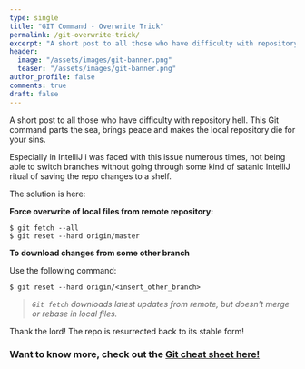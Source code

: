 ```yaml
---
type: single
title: "GIT Command - Overwrite Trick"
permalink: /git-overwrite-trick/
excerpt: "A short post to all those who have difficulty with repository hell. This Git command parts the sea and brings peace back to your life"
header:
  image: "/assets/images/git-banner.png"
  teaser: "/assets/images/git-banner.png"
author_profile: false
comments: true
draft: false
---
```


A short post to all those who have difficulty with repository hell. This Git command parts the sea, brings peace and makes the local repository die for your sins.

Especially in IntelliJ i was faced with this issue numerous times, not being able to switch branches without going through some kind of satanic IntelliJ ritual of saving the repo changes to a shelf.

The solution is here:

**Force overwrite of local files from remote repository:**

```
$ git fetch --all
$ git reset --hard origin/master
```

**To download changes from some other branch**

Use the following command:

```
$ git reset --hard origin/<insert_other_branch>
```

> _`Git fetch` downloads latest updates from remote, but doesn't merge or rebase in local files._

Thank the lord! The repo is resurrected back to its stable form!

### Want to know more, check out the [Git cheat sheet here!](https://github.github.com/training-kit/downloads/github-git-cheat-sheet.pdf)
